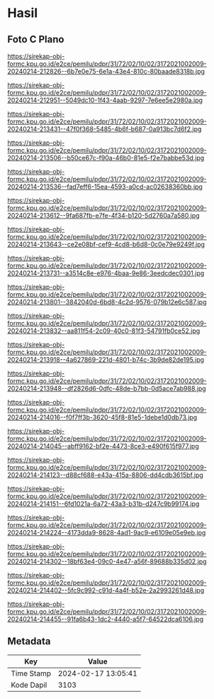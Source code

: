 # Hasil

## Foto C Plano

https://sirekap-obj-formc.kpu.go.id/e2ce/pemilu/pdpr/31/72/02/10/02/3172021002009-20240214-212826--6b7e0e75-6e1a-43e4-810c-80baade8318b.jpg

https://sirekap-obj-formc.kpu.go.id/e2ce/pemilu/pdpr/31/72/02/10/02/3172021002009-20240214-212951--5049dc10-1f43-4aab-9297-7e6ee5e2980a.jpg

https://sirekap-obj-formc.kpu.go.id/e2ce/pemilu/pdpr/31/72/02/10/02/3172021002009-20240214-213431--47f0f368-5485-4b6f-b687-0a913bc7d6f2.jpg

https://sirekap-obj-formc.kpu.go.id/e2ce/pemilu/pdpr/31/72/02/10/02/3172021002009-20240214-213506--b50ce67c-f90a-46b0-81e5-f2e7babbe53d.jpg

https://sirekap-obj-formc.kpu.go.id/e2ce/pemilu/pdpr/31/72/02/10/02/3172021002009-20240214-213536--fad7eff6-15ea-4593-a0cd-ac02638360bb.jpg

https://sirekap-obj-formc.kpu.go.id/e2ce/pemilu/pdpr/31/72/02/10/02/3172021002009-20240214-213612--9fa687fb-e7fe-4f34-b120-5d2760a7a580.jpg

https://sirekap-obj-formc.kpu.go.id/e2ce/pemilu/pdpr/31/72/02/10/02/3172021002009-20240214-213643--ce2e08bf-cef9-4cd8-b6d8-0c0e79e9249f.jpg

https://sirekap-obj-formc.kpu.go.id/e2ce/pemilu/pdpr/31/72/02/10/02/3172021002009-20240214-213731--a3514c8e-e976-4baa-9e86-3eedcdec0301.jpg

https://sirekap-obj-formc.kpu.go.id/e2ce/pemilu/pdpr/31/72/02/10/02/3172021002009-20240214-213801--3842040d-6bd8-4c2d-9576-079b12e6c587.jpg

https://sirekap-obj-formc.kpu.go.id/e2ce/pemilu/pdpr/31/72/02/10/02/3172021002009-20240214-213832--aa811f54-2c09-40c0-81f3-54791fb0ce52.jpg

https://sirekap-obj-formc.kpu.go.id/e2ce/pemilu/pdpr/31/72/02/10/02/3172021002009-20240214-213918--4a627869-221d-4801-b74c-3b9de82de195.jpg

https://sirekap-obj-formc.kpu.go.id/e2ce/pemilu/pdpr/31/72/02/10/02/3172021002009-20240214-213948--df2826d6-0dfc-48de-b7bb-0d5ace7ab988.jpg

https://sirekap-obj-formc.kpu.go.id/e2ce/pemilu/pdpr/31/72/02/10/02/3172021002009-20240214-214016--f0f7ff3b-3620-45f8-81e5-1debe1d0db73.jpg

https://sirekap-obj-formc.kpu.go.id/e2ce/pemilu/pdpr/31/72/02/10/02/3172021002009-20240214-214045--abff9162-bf2e-4473-8ce3-e490f615f977.jpg

https://sirekap-obj-formc.kpu.go.id/e2ce/pemilu/pdpr/31/72/02/10/02/3172021002009-20240214-214123--d88cf688-e43a-415a-8806-dd4cdb3615bf.jpg

https://sirekap-obj-formc.kpu.go.id/e2ce/pemilu/pdpr/31/72/02/10/02/3172021002009-20240214-214151--6fd1021a-6a72-43a3-b31b-d247c9b99174.jpg

https://sirekap-obj-formc.kpu.go.id/e2ce/pemilu/pdpr/31/72/02/10/02/3172021002009-20240214-214224--4173dda9-8628-4ad1-9ac9-e6109e05e9eb.jpg

https://sirekap-obj-formc.kpu.go.id/e2ce/pemilu/pdpr/31/72/02/10/02/3172021002009-20240214-214302--18bf63e4-09c0-4e47-a56f-89688b335d02.jpg

https://sirekap-obj-formc.kpu.go.id/e2ce/pemilu/pdpr/31/72/02/10/02/3172021002009-20240214-214402--5fc9c992-c91d-4a4f-b52e-2a2993261d48.jpg

https://sirekap-obj-formc.kpu.go.id/e2ce/pemilu/pdpr/31/72/02/10/02/3172021002009-20240214-214455--91fa6b43-1dc2-4440-a5f7-64522dca6106.jpg


## Metadata

| Key        | Value               |
| ---------- | ------------------- |
| Time Stamp | 2024-02-17 13:05:41 |
| Kode Dapil | 3103                |



